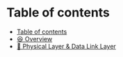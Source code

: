 # Table of contents

* [Table of contents](README.md)
* [😆 Overview](overview.md)
* [💪 Physical Layer & Data Link Layer](week2-lecture.md)
